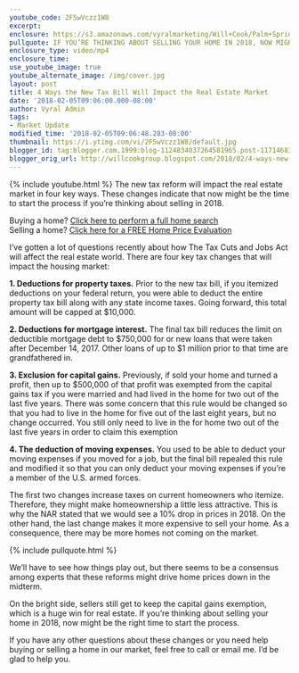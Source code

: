 ```yaml
---
youtube_code: 2F5wVczz1W8
excerpt:
enclosure: https://s3.amazonaws.com/vyralmarketing/Will+Cook/Palm+Springs+Real+Estate+Agent-+4+Ways+the+New+Tax+Bill+Will+Impact+the+Real+Estate+Market.mp4
pullquote: IF YOU’RE THINKING ABOUT SELLING YOUR HOME IN 2018, NOW MIGHT BE THE RIGHT TIME TO START THE PROCESS.
enclosure_type: video/mp4
enclosure_time:
use_youtube_image: true
youtube_alternate_image: /img/cover.jpg
layout: post
title: 4 Ways the New Tax Bill Will Impact the Real Estate Market
date: '2018-02-05T09:06:00.000-08:00'
author: Vyral Admin
tags:
- Market Update
modified_time: '2018-02-05T09:06:48.283-08:00'
thumbnail: https://i.ytimg.com/vi/2F5wVczz1W8/default.jpg
blogger_id: tag:blogger.com,1999:blog-1124834037264581965.post-1171468391434743860
blogger_orig_url: http://willcookgroup.blogspot.com/2018/02/4-ways-new-tax-bill-will-impact-real.html
---
```

{% include youtube.html %}
The new tax reform will impact the real estate market in four key ways. These changes indicate that now might be the time to start the process if you’re thinking about selling in 2018.

<div class="post-cta">
Buying a home? <a href="http://will.palmspringsarea.properties/index.php?types[]=1&types[]=2&areas[]=city%3APalm+Springs&fbts=3108061&beds=0&baths=0&min=0&max=30000000&map=0&options[]=new&sortby=listings.listingdate+DESC&quick=1&ppc=VyralVideoBlog_Buyers&addht=VyralVideoBlog_Buyers#rslt" target="_blank">Click here to perform a full home search</a><br>
Selling a home? <a href="http://www.topproducer.com/pages/index.html?pageid=a237f3ff-79a3-40c9-96d2-a3ad8cda13ac" target="_blank">Click here for a FREE Home Price Evaluation</a>
</div>

 I’ve gotten a lot of questions recently about how The Tax Cuts and Jobs Act will affect the real estate world. There are four key tax changes that will impact the housing market:

**1. Deductions for property taxes.** Prior to the new tax bill, if you itemized deductions on your federal return, you were able to deduct the entire property tax bill along with any state income taxes. Going forward, this total amount will be capped at $10,000.

**2. Deductions for mortgage interest.** The final tax bill reduces the limit on deductible mortgage debt to $750,000 for or new loans that were taken after December 14, 2017. Other loans of up to $1 million prior to that time are grandfathered in.

**3. Exclusion for capital gains.** Previously, if sold your home and turned a profit, then up to $500,000 of that profit was exempted from the capital gains tax if you were married and had lived in the home for two out of the last five years. There was some concern that this rule would be changed so that you had to live in the home for five out of the last eight years, but no change occurred. You still only need to live in the for home two out of the last five years in order to claim this exemption

**4. The deduction of moving expenses.** You used to be able to deduct your moving expenses if you moved for a job, but the final bill repealed this rule and modified it so that you can only deduct your moving expenses if you’re a member of the U.S. armed forces.

 The first two changes increase taxes on current homeowners who itemize. Therefore, they might make homeownership a little less attractive. This is why the NAR stated that we would see a 10% drop in prices in 2018. On the other hand, the last change makes it more expensive to sell your home. As a consequence, there may be more homes not coming on the market.

{% include pullquote.html %}

 We’ll have to see how things play out, but there seems to be a consensus among experts that these reforms might drive home prices down in the midterm.

 On the bright side, sellers still get to keep the capital gains exemption, which is a huge win for real estate. If you’re thinking about selling your home in 2018, now might be the right time to start the process.

 If you have any other questions about these changes or you need help buying or selling a home in our market, feel free to call or email me. I’d be glad to help you.
